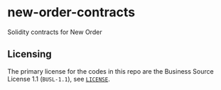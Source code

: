 # new-order-contracts
Solidity contracts for New Order

## Licensing

The primary license for the codes in this repo are the Business Source License 1.1 (`BUSL-1.1`), see [`LICENSE`](./LICENSE). 
